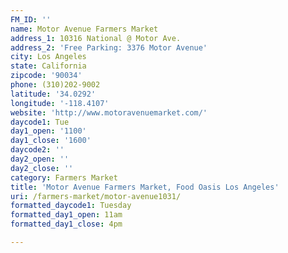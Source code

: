 ```yaml
---
FM_ID: ''
name: Motor Avenue Farmers Market
address_1: 10316 National @ Motor Ave.
address_2: 'Free Parking: 3376 Motor Avenue'
city: Los Angeles
state: California
zipcode: '90034'
phone: (310)202-9002
latitude: '34.0292'
longitude: '-118.4107'
website: 'http://www.motoravenuemarket.com/'
daycode1: Tue
day1_open: '1100'
day1_close: '1600'
daycode2: ''
day2_open: ''
day2_close: ''
category: Farmers Market
title: 'Motor Avenue Farmers Market, Food Oasis Los Angeles'
uri: /farmers-market/motor-avenue1031/
formatted_daycode1: Tuesday
formatted_day1_open: 11am
formatted_day1_close: 4pm

---
```

